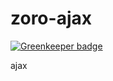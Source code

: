 # zoro-ajax

[![Greenkeeper badge](https://badges.greenkeeper.io/zorojs/zoro-ajax.svg)](https://greenkeeper.io/)

ajax
